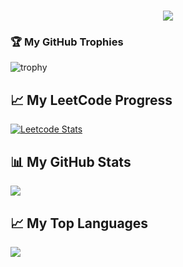 <h1 align="center">
  <a href="https://github.com/Nav-iq">
    <img src="https://readme-typing-svg.herokuapp.com/?lines=Hey+there!,+I'm+Nav-iq&center=true&size=30">
  </a>
</h1>

### 🏆 My GitHub Trophies

![trophy](https://github-profile-trophy.vercel.app/?username=Nav-iq&theme=onedark)

## 📈 My LeetCode Progress

[![Leetcode Stats](https://leetcard.jacoblin.cool/NaveedIqbal?ext=heatmap&&theme=nord)](https://leetcode.com/NaveedIqbal)

## 📊 My GitHub Stats

![](https://github-readme-stats.vercel.app/api?username=Nav-iq&show_icons=true&theme=onedark)

## 📈 My Top Languages

![](https://github-readme-stats.vercel.app/api/top-langs/?username=Nav-iq&layout=compact&theme=onedark)
